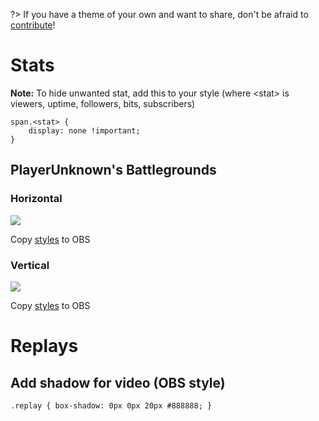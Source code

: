 ?> If you have a theme of your own and want to share, don't be afraid to [contribute](https://github.com/sogehige/SogeBot/issues/new?title=Theme:%20your%20theme%20name%20here)!

# Stats
**Note:** To hide unwanted stat, add this to your style (where \<stat> is viewers, uptime, followers, bits, subscribers)

    span.<stat> {
        display: none !important;
    }

## PlayerUnknown's Battlegrounds
### Horizontal
![](http://imgur.com/Ub2uK9q.png)

Copy [styles](https://drive.google.com/open?id=0B-_RLmmL4nXnXzNFR2t2bEJDV28) to OBS

### Vertical
![](http://imgur.com/tVm2ruz.png)

Copy [styles](https://drive.google.com/file/d/0B-_RLmmL4nXnMkRxQS0xMjAwU28/view?usp=sharing) to OBS

# Replays
## Add shadow for video (OBS style)
`.replay { box-shadow: 0px 0px 20px #888888; }`
